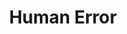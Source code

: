 ---
name: "Glossary"
title: "Human Error"
terms:
  term-1:
    name: 'Clean Desk Policy' 
    description: "The clean desk policy consists in always keeping the desk clear of documents at the end of the working day, or when you move away from your desk."
  term-2:
    name: 'Dumpster Diving'
    description: "It consists of retrieving sensitive information by poking around in the garbage."
  term-3:
    name: 'Data Classification'
    description: |
      Data classification is the process of analysis and organization in categories based on the sensitivity of the content of the documents.<br/>
      Some of the categories&#58;
      <ol class="cardlist">
      <li><b>Public information&#58;</b> Information that can be communicated without restrictions</li>
      <li><b>Confidential information&#58;</b> There is a legal obligation to protect the confidentiality of information</li>
      </ol>
  term-4:
    name: 'Remote working'
    description: Work linked to his duties in the company but which, instead of being carried out on site, is carried out by any other place, precisely "remotely". Particular attention should be paid to this type of work, both in the transfer of data on which you work, which may not be safe, and because any other location different from the company may not have the same security dynamics.
---